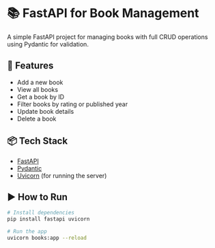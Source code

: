 # 📚 FastAPI for Book Management
A simple FastAPI project for managing books with full CRUD operations using Pydantic for validation.

## 🚀 Features

- Add a new book
- View all books
- Get a book by ID
- Filter books by rating or published year
- Update book details
- Delete a book

## 📦 Tech Stack

- [FastAPI](https://fastapi.tiangolo.com/)
- [Pydantic](https://docs.pydantic.dev/)
- [Uvicorn](https://www.uvicorn.org/) (for running the server)

## ▶️ How to Run

```bash
# Install dependencies
pip install fastapi uvicorn

# Run the app
uvicorn books:app --reload
